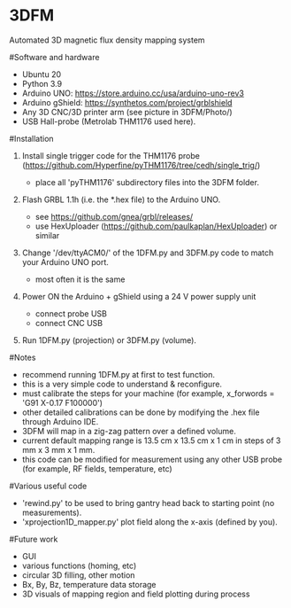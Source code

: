 # 3DFM
Automated 3D magnetic flux density mapping system

#Software and hardware
- Ubuntu 20
- Python 3.9
- Arduino UNO: https://store.arduino.cc/usa/arduino-uno-rev3
- Arduino gShield: https://synthetos.com/project/grblshield
- Any 3D CNC/3D printer arm (see picture in 3DFM/Photo/)
- USB Hall-probe (Metrolab THM1176 used here). 

#Installation
1. Install single trigger code for the THM1176 probe (https://github.com/Hyperfine/pyTHM1176/tree/cedh/single_trig/)
	- place all 'pyTHM1176' subdirectory files into the 3DFM folder.
	
2. Flash GRBL 1.1h (i.e. the *.hex file) to the Arduino UNO.
	- see https://github.com/gnea/grbl/releases/
	- use HexUploader (https://github.com/paulkaplan/HexUploader) or similar
	
3. Change '/dev/ttyACM0/' of the 1DFM.py and 3DFM.py code to match your Arduino UNO port.
	- most often it is the same

4. Power ON the Arduino + gShield using a 24 V power supply unit
	- connect probe USB
	- connect CNC USB

5. Run 1DFM.py (projection) or 3DFM.py (volume).

#Notes
- recommend running 1DFM.py at first to test function.
- this is a very simple code to understand & reconfigure.
- must calibrate the steps for your machine (for example, x_forwords = 'G91 X-0.17 F100000') 
- other detailed calibrations can be done by modifying the .hex file through Arduino IDE.
- 3DFM will map in a zig-zag pattern over a defined volume.
- current default mapping range is 13.5 cm x 13.5 cm x 1 cm in steps of 3 mm x 3 mm x 1 mm.
- this code can be modified for measurement using any other USB probe (for example, RF fields, temperature, etc)

#Various useful code
- 'rewind.py' to be used to bring gantry head back to starting point (no measurements).
- 'xprojection1D_mapper.py' plot field along the x-axis (defined by you).

#Future work
- GUI
- various functions (homing, etc)
- circular 3D filling, other motion
- Bx, By, Bz, temperature data storage
- 3D visuals of mapping region and field plotting during process
